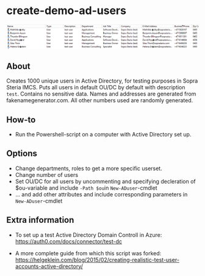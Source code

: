 # create-demo-ad-users

![example](/example_users.png)

## About
Creates 1000 unique users in Active Directory, for testing purposes in Sopra Steria IMCS. Puts all users in default OU/DC by default with description `test`. Contains no sensitive data. Names and addresses are generated from fakenamegenerator.com. All other numbers used are randomly generated. 

## How-to
- Run the Powershell-script on a computer with Active Directory set up. 

## Options
- Change departments, roles to get a more specific userset.
- Change number of users
- Set OU/DC for all users by uncommenting and specifying decleration of $ou-variable and include `-Path $ou`in `New-ADuser`-cmdlet
- ... and add other attributes and include corresponding parameters in `New-ADuser`-cmdlet

## Extra information
- To set up a test Active Directory Domain Controll in Azure: https://auth0.com/docs/connector/test-dc

- A more complete guide from which this script was forked: https://helgeklein.com/blog/2015/02/creating-realistic-test-user-accounts-active-directory/
